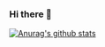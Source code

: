 ### Hi there 👋
[![Anurag's github stats](https://github-readme-stats.vercel.app/api?username=chloeeee72&show_icons=true&theme=dark)](https://github.com/anuraghazra/github-readme-stats)

<!--
**chloeeee72/chloeeee72** is a ✨ _special_ ✨ repository because its `README.md` (this file) appears on your GitHub profile.

Here are some ideas to get you started:

- 🔭 I’m currently working on ...
- 🌱 I’m currently learning ...
- 👯 I’m looking to collaborate on ...
- 🤔 I’m looking for help with ...
- 💬 Ask me about ...
- 📫 How to reach me: ...
- 😄 Pronouns: ...
- ⚡ Fun fact: ...
-->
